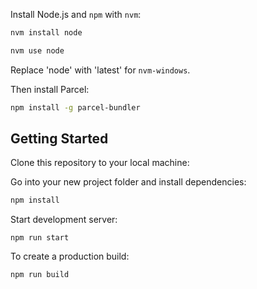 

Install Node.js and `npm` with `nvm`:

```bash
nvm install node

nvm use node
```

Replace 'node' with 'latest' for `nvm-windows`.

Then install Parcel:

```bash
npm install -g parcel-bundler
```

## Getting Started

Clone this repository to your local machine:


Go into your new project folder and install dependencies:

```bash
npm install
```

Start development server:

```
npm run start
```

To create a production build:

```
npm run build
```

